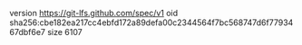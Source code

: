 version https://git-lfs.github.com/spec/v1
oid sha256:cbe182ea217cc4ebfd172a89defa00c2344564f7bc568747d6f7793467dbf6e7
size 6107
